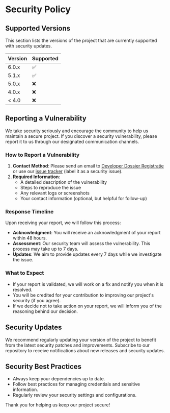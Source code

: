 # Security Policy

## Supported Versions

This section lists the versions of the project that are currently supported with security updates.

| Version | Supported          |
| ------- | ------------------ |
| 6.0.x   | :white_check_mark: |
| 5.1.x   | :white_check_mark: |
| 5.0.x   | :x:                |
| 4.0.x   | :x:                |
| < 4.0   | :x:                |

## Reporting a Vulnerability

We take security seriously and encourage the community to help us maintain a secure project. If you discover a security vulnerability, please report it to us through our designated communication channels.

### How to Report a Vulnerability

1. **Contact Method**: Please send an email to [Developer Dossier Registratie](mailto:githubdossierregistratie@gmail.com) or use our [issue tracker]([https://github.com/username/repo/issues](https://github.com/PatrickSt1991/Uitvaartverzorging-Dossier-Registratie/issues)) (label it as a security issue).
2. **Required Information**:
   - A detailed description of the vulnerability
   - Steps to reproduce the issue
   - Any relevant logs or screenshots
   - Your contact information (optional, but helpful for follow-up)

### Response Timeline

Upon receiving your report, we will follow this process:

- **Acknowledgment**: You will receive an acknowledgment of your report within 48 hours.
- **Assessment**: Our security team will assess the vulnerability. This process may take up to 7 days.
- **Updates**: We aim to provide updates every 7 days while we investigate the issue.

### What to Expect

- If your report is validated, we will work on a fix and notify you when it is resolved.
- You will be credited for your contribution to improving our project's security (if you agree).
- If we decide not to take action on your report, we will inform you of the reasoning behind our decision.

## Security Updates

We recommend regularly updating your version of the project to benefit from the latest security patches and improvements. Subscribe to our repository to receive notifications about new releases and security updates.

## Security Best Practices

- Always keep your dependencies up to date.
- Follow best practices for managing credentials and sensitive information.
- Regularly review your security settings and configurations.

Thank you for helping us keep our project secure!
